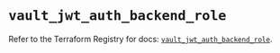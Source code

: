 # `vault_jwt_auth_backend_role`

Refer to the Terraform Registry for docs: [`vault_jwt_auth_backend_role`](https://registry.terraform.io/providers/hashicorp/vault/4.0.0/docs/resources/jwt_auth_backend_role).
